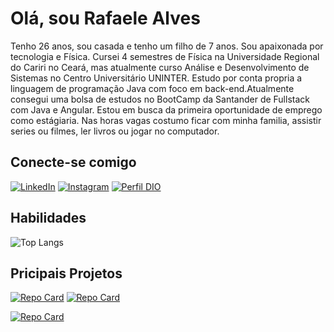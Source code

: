 # Olá, sou Rafaele Alves
Tenho 26 anos, sou casada e tenho um filho de 7 anos. Sou apaixonada por tecnologia e Física. Cursei 4 semestres de Física na Universidade Regional do Cariri no Ceará, mas atualmente curso Análise e Desenvolvimento de Sistemas no Centro Universitário UNINTER. Estudo por conta propria a linguagem de programação Java com foco em back-end.Atualmente consegui uma bolsa de estudos no BootCamp da Santander de Fullstack com Java e Angular. Estou em busca da primeira oportunidade de emprego como estágiaria. Nas horas vagas costumo ficar com minha familia, assistir series ou filmes, ler livros ou jogar no computador.
## Conecte-se comigo 
[![LinkedIn](https://img.shields.io/badge/LinkedIn-000?style=for-the-badge&logo=linkedin&logoColor=BB9BDF)](www.linkedin.com/in/rafaele-alves-966323261/)
[![Instagram](https://img.shields.io/badge/Instagram-000?style=for-the-badge&logo=instagram&logoColor=BB9BDF)](https://www.instagram.com/rafaelecristinacl/)
[![Perfil DIO](https://img.shields.io/badge/-Meu%20Perfil%20na%20DIO-000?style=for-the-badge)](https://www.dio.me/users/rafaelealves36/)

## Habilidades
![Top Langs](https://github-readme-stats-git-masterrstaa-rickstaa.vercel.app/api/top-langs/?username=RafaeleAlves&bg_color=BB9BDF&border_color=000&title_color=000&text_color=000&hide_title=true&hide=stars)


## Pricipais Projetos
[![Repo Card](https://github-readme-stats.vercel.app/api/pin/?username=RafaeleAlves&repo=trabalho-de-poo-cofrinho&bg_color=BB9BDF&border_color=000&show_icons=true&icon_color=30A3DC&title_color=000&text_color=000)](https://github.com/RafaeleAlves/trabalho-de-poo-cofrinho)
[![Repo Card](https://github-readme-stats.vercel.app/api/pin/?username=RafaeleAlves&repo=Trabalho-de-fundamentos-da-programacao-web&bg_color=BB9BDF&border_color=30A3DC&show_icons=true&icon_color=30A3DC&title_color=000&text_color=000)](https://github.com/RafaeleAlves/Trabalho-de-fundamentos-da-programacao-web)

[![Repo Card](https://github-readme-stats.vercel.app/api/pin/?username=RafaeleAlves&repo=dio-lab-open-source&bg_color=BB9BDF&border_color=30A3DC&show_icons=true&icon_color=30A3DC&title_color=000&text_color=000)](https://github.com/RafaeleAlves/dio-lab-open-source)
